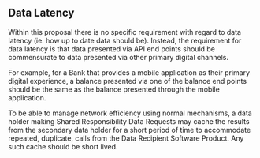 
## Data Latency
Within this proposal there is no specific requirement with regard to data latency (ie. how up to date data should be).  Instead, the requirement for data latency is that data presented via API end points should be commensurate to data presented via other primary digital channels.

For example, for a Bank that provides a mobile application as their primary digital experience, a balance presented via one of the balance end points should be the same as the balance presented through the mobile application.

To be able to manage network efficiency using normal mechanisms, a data holder making Shared Responsibility Data Requests may cache the results from the secondary data holder for a short period of time to accommodate repeated, duplicate, calls from the Data Recipient Software Product.  Any such cache should be short lived.
